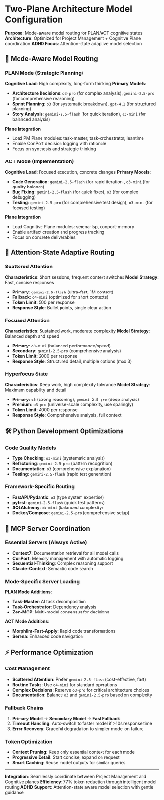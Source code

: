 # Two-Plane Architecture Model Configuration

**Purpose**: Mode-aware model routing for PLAN/ACT cognitive states
**Architecture**: Optimized for Project Management + Cognitive Plane coordination
**ADHD Focus**: Attention-state adaptive model selection

## 🎯 Mode-Aware Model Routing

### PLAN Mode (Strategic Planning)
**Cognitive Load**: High complexity, long-form thinking
**Primary Models**:
- **Architecture Decisions**: `o3-pro` (for complex analysis), `gemini-2.5-pro` (for comprehensive reasoning)
- **Sprint Planning**: `o3` (for systematic breakdown), `gpt-4.1` (for structured planning)
- **Story Analysis**: `gemini-2.5-flash` (for quick iteration), `o3-mini` (for balanced analysis)

**Plane Integration**:
- Load PM Plane modules: task-master, task-orchestrator, leantime
- Enable ConPort decision logging with rationale
- Focus on synthesis and strategic thinking

### ACT Mode (Implementation)
**Cognitive Load**: Focused execution, concrete changes
**Primary Models**:
- **Code Generation**: `gemini-2.5-flash` (for rapid iteration), `o3-mini` (for quality balance)
- **Bug Fixing**: `gemini-2.5-flash` (for quick fixes), `o3` (for complex debugging)
- **Testing**: `gemini-2.5-pro` (for comprehensive test design), `o3-mini` (for focused testing)

**Plane Integration**:
- Load Cognitive Plane modules: serena-lsp, conport-memory
- Enable artifact creation and progress tracking
- Focus on concrete deliverables

## 🧠 Attention-State Adaptive Routing

### Scattered Attention
**Characteristics**: Short sessions, frequent context switches
**Model Strategy**: Fast, concise responses
- **Primary**: `gemini-2.5-flash` (ultra-fast, 1M context)
- **Fallback**: `o4-mini` (optimized for short contexts)
- **Token Limit**: 500 per response
- **Response Style**: Bullet points, single clear action

### Focused Attention
**Characteristics**: Sustained work, moderate complexity
**Model Strategy**: Balanced depth and speed
- **Primary**: `o3-mini` (balanced performance/speed)
- **Secondary**: `gemini-2.5-pro` (comprehensive analysis)
- **Token Limit**: 2000 per response
- **Response Style**: Structured detail, multiple options (max 3)

### Hyperfocus State
**Characteristics**: Deep work, high complexity tolerance
**Model Strategy**: Maximum capability and detail
- **Primary**: `o3` (strong reasoning), `gemini-2.5-pro` (deep analysis)
- **Premium**: `o3-pro` (universe-scale complexity, use sparingly)
- **Token Limit**: 4000 per response
- **Response Style**: Comprehensive analysis, full context

## 🛠️ Python Development Optimizations

### Code Quality Models
- **Type Checking**: `o3-mini` (systematic analysis)
- **Refactoring**: `gemini-2.5-pro` (pattern recognition)
- **Documentation**: `o3` (comprehensive explanation)
- **Testing**: `gemini-2.5-flash` (rapid test generation)

### Framework-Specific Routing
- **FastAPI/Pydantic**: `o3` (type system expertise)
- **pytest**: `gemini-2.5-flash` (quick test patterns)
- **SQLAlchemy**: `o3-mini` (balanced complexity)
- **Docker/Compose**: `gemini-2.5-pro` (comprehensive setup)

## 🔄 MCP Server Coordination

### Essential Servers (Always Active)
- **Context7**: Documentation retrieval for all model calls
- **ConPort**: Memory management with automatic logging
- **Sequential-Thinking**: Complex reasoning support
- **Claude-Context**: Semantic code search

### Mode-Specific Server Loading
**PLAN Mode Additions**:
- **Task-Master**: AI task decomposition
- **Task-Orchestrator**: Dependency analysis
- **Zen-MCP**: Multi-model consensus for decisions

**ACT Mode Additions**:
- **Morphllm-Fast-Apply**: Rapid code transformations
- **Serena**: Enhanced code navigation

## ⚡ Performance Optimization

### Cost Management
- **Scattered Attention**: Prefer `gemini-2.5-flash` (cost-effective, fast)
- **Routine Tasks**: Use `o4-mini` for standard operations
- **Complex Decisions**: Reserve `o3-pro` for critical architecture choices
- **Documentation**: Balance `o3` and `gemini-2.5-pro` based on complexity

### Fallback Chains
1. **Primary Model** → **Secondary Model** → **Fast Fallback**
2. **Timeout Handling**: Auto-switch to faster model if >10s response time
3. **Error Recovery**: Graceful degradation to simpler model on failure

### Token Optimization
- **Context Pruning**: Keep only essential context for each mode
- **Progressive Detail**: Start concise, expand on request
- **Smart Caching**: Reuse model outputs for similar queries

---

**Integration**: Seamlessly coordinate between Project Management and Cognitive planes
**Efficiency**: 77% token reduction through intelligent model routing
**ADHD Support**: Attention-state aware model selection with gentle guidance
